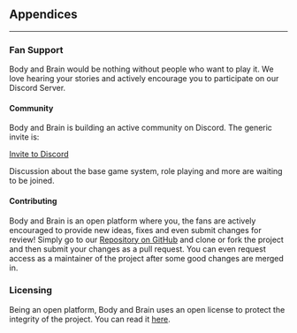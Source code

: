 ## Appendices

_____

### Fan Support

 Body and Brain would be nothing without people who want to play it.  We love hearing your stories and actively encourage you to participate on our Discord Server.  

#### Community

Body and Brain is building an active community on Discord.  The generic invite is:

[Invite to Discord](https://discord.gg/sSu5tRQ)

Discussion about the base game system, role playing and more are waiting to be joined.

#### Contributing

Body and Brain is an open platform where you, the fans are actively encouraged to provide new ideas, fixes and even submit changes for review!  Simply go to our [Repository on GitHub](https://www.github.com/gatewayprogrammingschool/bodyandbrain) and clone or fork the project and then submit your changes as a pull request.  You can even request access as a maintainer of the project after some good changes are merged in.

### Licensing

Being an open platform, Body and Brain uses an open license to protect the integrity of the project.  You can read it [here](https://gatewayprogrammingschool.azurewebsites.net/license).
